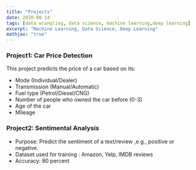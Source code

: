 ```yaml
---
title: "Projects"
date: 2020-08-14
tags: [data wrangling, data science, machine learning,deep learning]
excerpt: "Machine Learning, Data Science, Deep Learning"
mathjax: "true"
---
```

### Project1: Car Price Detection

This project predicts the price of a car based on its:
* Mode (Individual/Dealer)
* Transmission (Manual/Automatic)
* Fuel type (Petrol/Diesel/CNG)
* Number of people who owned the car before (0-3)
* Age of the car
* Mileage

### Project2: Sentimental Analysis

* Purpose: Predict the sentiment of a text/review ,e.g., positive or negative.
* Dataset used for training : Amazon, Yelp, IMDB reviews
* Accuracy: 80 percent
